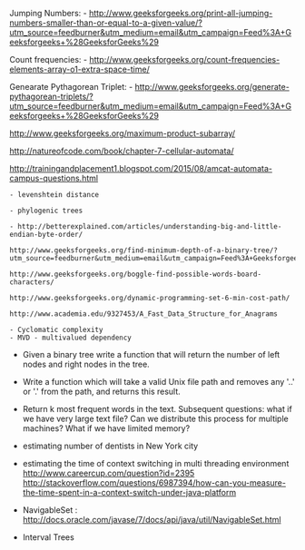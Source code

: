 Jumping Numbers:
	- http://www.geeksforgeeks.org/print-all-jumping-numbers-smaller-than-or-equal-to-a-given-value/?utm_source=feedburner&utm_medium=email&utm_campaign=Feed%3A+Geeksforgeeks+%28GeeksforGeeks%29

Count frequencies:
	- http://www.geeksforgeeks.org/count-frequencies-elements-array-o1-extra-space-time/

Genearate Pythagorean Triplet:
	- http://www.geeksforgeeks.org/generate-pythagorean-triplets/?utm_source=feedburner&utm_medium=email&utm_campaign=Feed%3A+Geeksforgeeks+%28GeeksforGeeks%29

http://www.geeksforgeeks.org/maximum-product-subarray/

http://natureofcode.com/book/chapter-7-cellular-automata/

http://trainingandplacement1.blogspot.com/2015/08/amcat-automata-campus-questions.html

	- levenshtein distance

	- phylogenic trees

	- http://betterexplained.com/articles/understanding-big-and-little-endian-byte-order/

	http://www.geeksforgeeks.org/find-minimum-depth-of-a-binary-tree/?utm_source=feedburner&utm_medium=email&utm_campaign=Feed%3A+Geeksforgeeks+%28GeeksforGeeks%29

	http://www.geeksforgeeks.org/boggle-find-possible-words-board-characters/

	http://www.geeksforgeeks.org/dynamic-programming-set-6-min-cost-path/

	http://www.academia.edu/9327453/A_Fast_Data_Structure_for_Anagrams

	- Cyclomatic complexity
	- MVD - multivalued dependency

- Given a binary tree write a function that will return the number of left nodes and right nodes in the tree.  
- Write a function which will take a valid Unix file path and removes any '..' or '.' from the path, and returns this result. 
- Return k most frequent words in the text. Subsequent questions: what if we have very large text file? Can we distribute this process for multiple machines? What if we have limited memory? 
- estimating number of dentists in New York city
- estimating the time of context switching in multi threading environment 
http://www.careercup.com/question?id=2395
http://stackoverflow.com/questions/6987394/how-can-you-measure-the-time-spent-in-a-context-switch-under-java-platform

- NavigableSet : http://docs.oracle.com/javase/7/docs/api/java/util/NavigableSet.html

- Interval Trees
